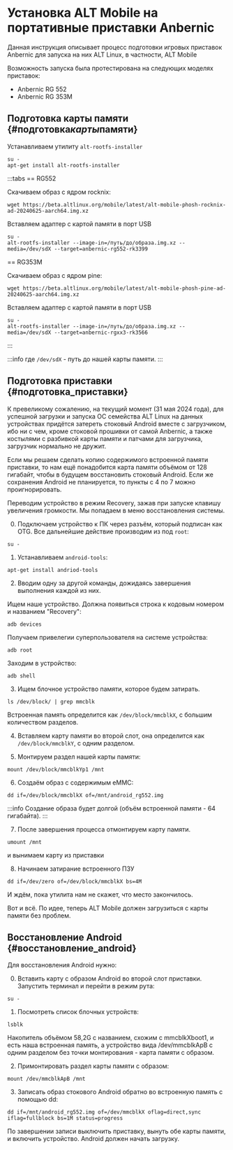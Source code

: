 # Установка ALT Mobile на портативные приставки Anbernic

Данная инструкция описывает процесс подготовки игровых приставок Anbernic для запуска на них ALT Linux, в частности, ALT Mobile

Возможность запуска была протестирована на следующих моделях приставок:

- Anbernic RG 552
- Anbernic RG 353M

## Подготовка карты памяти {#подготовка*карты*памяти}

Устанавливаем утилиту `alt-rootfs-installer`

```shell
su -
apt-get install alt-rootfs-installer
```

:::tabs
== RG552

Скачиваем образ с ядром rocknix:

```shell
wget https://beta.altlinux.org/mobile/latest/alt-mobile-phosh-rocknix-ad-20240625-aarch64.img.xz
```

Вставляем адаптер с картой памяти в порт USB

```shell
su -
alt-rootfs-installer --image-in=/путь/до/образа.img.xz --media=/dev/sdX --target=anbernic-rg552-rk3399
```

== RG353M

Скачиваем образ с ядром pine:

```shell
wget https://beta.altlinux.org/mobile/latest/alt-mobile-phosh-pine-ad-20240625-aarch64.img.xz
```

Вставляем адаптер с картой памяти в порт USB

```shell
su -
alt-rootfs-installer --image-in=/путь/до/образа.img.xz --media=/dev/sdX --target=anbernic-rgxx3-rk3566
```

:::

:::info
где `/dev/sdX` - путь до нашей карты памяти.
:::

## Подготовка приставки {#подготовка_приставки}

К превеликому сожалению, на текущий момент (31 мая 2024 года), для успешной загрузки и запуска ОС семейства ALT Linux на данных устройствах придётся затереть стоковый Android вместе с загрузчиком, ибо ни с чем, кроме стоковой прошивки от самой Anbernic, а также костылями с разбивкой карты памяти и патчами для загрузчика, загрузчик нормально не дружит.

Если мы решаем сделать копию содержимого встроенной памяти приставки, то нам ещё понадобится карта памяти объёмом от 128 гигабайт, чтобы в будущем восстановить стоковый Android. Если же сохранения Android не планируется, то пункты с 4 по 7 можно проигнорировать.

Переводим устройство в режим Recovery, зажав при запуске клавишу увеличения громкости. Мы попадаем в меню восстановления системы.

0. Подключаем устройство к ПК через разъём, который подписан как OTG. Все дальнейшие действие производим из под `root`:

```shell
su -
```

1. Устанавливаем `android-tools`:

```shell
apt-get install andriod-tools
```

2. Вводим одну за другой команды, дожидаясь завершения выполнения каждой из них.

Ищем наше устройство. Должна появиться строка к кодовым номером и названием \"Recovery\":

```shell
adb devices
```

Получаем привелегии суперпользователя на системе устройства:

```shell
adb root
```

Заходим в устройство:

```shell
adb shell
```

3. Ищем блочное устройство памяти, которое будем затирать.

```shell
ls /dev/block/ | grep mmcblk
```

Встроенная память определится как `/dev/block/mmcblkX`, с большим количеством разделов.

4. Вставляем карту памяти во второй слот, она определится как `/dev/block/mmcblkY`, с одним разделом.

5. Монтируем раздел нашей карты памяти:

```shell
mount /dev/block/mmcblkYp1 /mnt
```

6. Создаём образ с содержимым eMMC:

```shell
dd if=/dev/block/mmcblkX of=/mnt/android_rg552.img
```

:::info
Создание образа будет долгой (объём встроенной памяти - 64 гигабайта).
:::

7. После завершения процесса отмонтируем карту памяти.

```shell
umount /mnt
```

и вынимаем карту из приставки

8. Начинаем затирание встроенного ПЗУ

```shell
dd if=/dev/zero of=/dev/block/mmcblkX bs=4M
```

И ждём, пока утилита нам не скажет, что место закончилось.

Вот и всё. По идее, теперь ALT Mobile должен загрузиться с карты памяти без проблем.

## Восстановление Android {#восстановление_android}

Для восстановления Android нужно:

0. Вставить карту с образом Android во второй слот приставки. Запустить терминал и перейти в режим рута:

```shell
su -
```

1. Посмотреть список блочных устройств:

```shell
lsblk
```

Накопитель объёмом 58,2G с названием, схожим с mmcblkXboot1, и есть наша встроенная память, а устройство вида /dev/mmcblkApB с одним разделом без точки монтирования - карта памяти с образом.

2. Примонтировать раздел карты памяти с образом:

```shell
mount /dev/mmcblkApB /mnt
```

3. Записать образ стокового Android обратно во встроенную память с помощью dd:

```shell
dd if=/mnt/android_rg552.img of=/dev/mmcblkX oflag=direct,sync iflag=fullblock bs=1M status=progress
```

По завершении записи выключить приставку, вынуть обе карты памяти, и включить устройство. Android должен начать загрузку.
